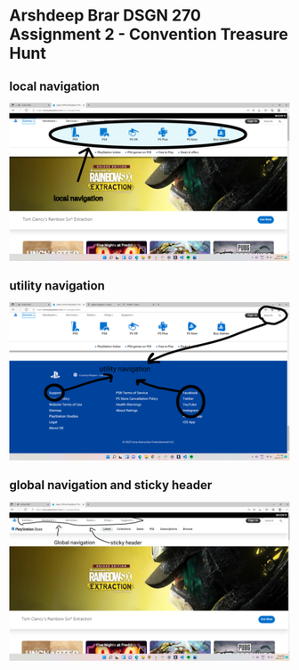 # Arshdeep Brar DSGN 270 Assignment 2 - Convention Treasure Hunt
## local navigation
![local navigation](https://github.com/YujirolHanma/dsgn270-a2/blob/master/2.jpg)
## utility navigation
![utility navigation](https://github.com/YujirolHanma/dsgn270-a2/blob/master/3.jpg)
## global navigation and sticky header
![global navigation and sticky header](https://github.com/YujirolHanma/dsgn270-a2/blob/master/4.jpg)